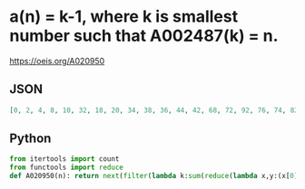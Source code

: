 # a\(n\) \= k\-1, where k is smallest number such that A002487\(k\) \= n\.
https://oeis.org/A020950
## JSON
```JSON
[0, 2, 4, 8, 10, 32, 18, 20, 34, 38, 36, 44, 42, 68, 72, 92, 76, 74, 82, 188, 84, 140, 138, 152, 150, 146, 154, 266, 148, 164, 172, 278, 274, 170, 282, 314, 276, 536, 324, 296, 292, 578, 300, 308, 364, 332, 298, 566, 330, 338, 552, 548, 562, 1274, 340, 584, 564, 614, 628]
```
## Python
```Python
from itertools import count
from functools import reduce
def A020950(n): return next(filter(lambda k:sum(reduce(lambda x,y:(x[0],x[0]+x[1]) if int(y) else (x[0]+x[1],x[1]),bin(k)[-1:2:-1],(1,0)))==n,count(1)))-1 # _Chai Wah Wu_, May 05 2023
```
